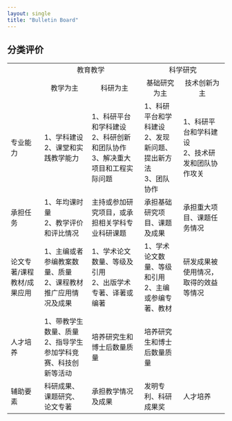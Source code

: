 ```yaml
---
layout: single
title: "Bulletin Board"
---
```

## 分类评价
<table>
   <tr>
      <td></td>
      <td colspan="2" align="center"> 教育教学</td>
      <td colspan="2" align="center"> 科学研究</td>
   </tr>
   <tr>
      <td></td>
      <td align="center">教学为主</td>
      <td align="center">科研为主</td>
      <td align="center">基础研究为主</td>
      <td align="center">技术创新为主</td>
   </tr>
   <tr>
      <td>专业能力</td>
      <td>1、学科建设<br>2、课堂和实践教学能力</td>
      <td>1、科研平台和学科建设<br>2、科研创新和团队协作<br>3、解决重大项目和工程实际问题</td>
      <td>1、科研平台和学科建设<br>2、发现新问题、提出新方法<br>3、团队协作</td>
      <td>1、科研平台和学科建设<br>2、技术研发和团队协作攻关</td>      
   </tr>
   <tr>
      <td>承担任务</td>
      <td>1、年均课时量<br>2、教学评价和评比情况</td>
      <td>主持或参加研究项目，或承担相关学科专业科研课题</td>
      <td>承担基础研究项目、课题及成果</td>
      <td>承担重大项目、课题任务情况</td>      
   </tr>
   <tr>
      <td>论文专著/课程教材/成果应用</td>
      <td>1、主编或者参编教案数量、质量<br>2、课程教材推广应用情况及成果</td>
      <td>1、学术论文数量、等级及引用<br>2、出版学术专著、译著或编著</td>
      <td>1、学术论文数量、等级和引用<br>2、主编或参编专著、教材</td>
      <td>研发成果被使用情况，取得的效益等情况</td>
   </tr>
   <tr>
      <td>人才培养</td>
      <td>1、带教学生数量、质量<br>2、指导学生参加学科竞赛、科技创新等活动</td>
      <td>培养研究生和博士后数量质量</td>
      <td>培养研究生和博士后数量质量</td>
      <td></td>
    </tr>
    <tr>
       <td>辅助要素</td>
       <td>科研成果、课题研究、论文专著</td>
       <td>承担教学情况及成果</td>
       <td>发明专利、科研成果奖</td>
       <td>人才培养</td>
     </tr>
</table>
